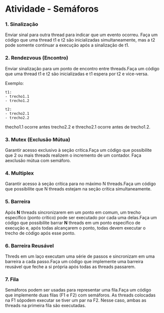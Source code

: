 # Atividade - Semáforos

### 1. Sinalização

Enviar sinal para outra thread para indicar que um evento ocorreu.
Faça um código que uma thread t1 e t2 são inicializadas simultaneamente, mas a t2 pode somente continuar a execução após a sinalização de t1.

### 2. Rendezvous (Encontro)

Enviar sinalização para um ponto de encontro entre threads.Faça um código que uma thread t1 e t2 são inicializadas e t1 espera por t2 e vice-versa.

Exemplo:
```
t1:
- trecho1.1
- trecho1.2

t2:
- trecho2.1
- trecho2.2
```

thecho1.1 ocorre antes trecho2.2 e threcho2.1 ocorre antes de trecho1.2.

### 3.  Mutex (Exclusão Mútua)

Garantir acesso exclusivo à seção crítica.Faça um código que possibilite que 2 ou mais threads realizem o incremento de um contador. Faça aexclusão mútua com semáforo.

### 4. Multiplex

Garantir acesso à seção crítica para no máximo N threads.Faça um código que possibilite que N threads estejam na seção crítica simultaneamente.

### 5. Barreira

Após **N** threads sincronizarem em um ponto em comum, um trecho específico (ponto crítico) pode ser executado por cada uma delas.Faça um código que possibilite barrar **N** threads em um ponto específico de execução e, após todas alcançarem o ponto, todas devem executar o trecho de código após esse ponto.

### 6. Barreira Reusável

Threds em um laço executam uma série de passos e sincronizam em uma barreira a cada passo.Faça um código que implemente uma barreira reusável que feche a si própria após todas as threads passarem.

### 7. Fila

Semáforos podem ser usadas para representar uma fila.Faça um código que implemente duas filas (F1 e F2) com semáforos. As threads colocadas na F1 sópodem executar se tiver um par na F2. Nesse caso, ambas as threads na primeira fila são executadas.
